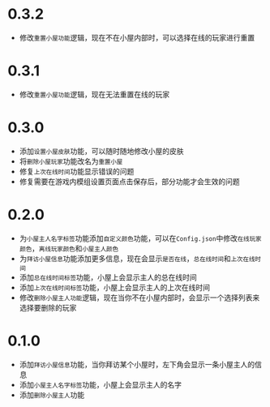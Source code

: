 # 0.3.2

- 修改`重置小屋功能`逻辑，现在不在小屋内部时，可以选择在线的玩家进行重置

# 0.3.1

- 修改`重置小屋功能`逻辑，现在无法重置在线的玩家

# 0.3.0

- 添加`设置小屋皮肤`功能，可以随时随地修改小屋的皮肤
- 将`删除小屋玩家`功能改名为`重置小屋`
- 修复`上次在线时间`功能显示错误的问题
- 修复需要在游戏内模组设置页面点击保存后，部分功能才会生效的问题

# 0.2.0

- 为`小屋主人名字标签`功能添加`自定义颜色`功能，可以在`Config.json`中修改`在线玩家颜色`，`离线玩家颜色`和`小屋主人颜色`
- 为`拜访小屋信息`功能添加更多信息，现在会显示`是否在线`，`总在线时间`和`上次在线时间`
- 添加`总在线时间标签`功能，小屋上会显示主人的总在线时间
- 添加`上次在线时间标签`功能，小屋上会显示主人的上次在线时间
- 修改`删除小屋主人功能`逻辑，现在当你不在小屋内部时，会显示一个选择列表来选择要删除的玩家

# 0.1.0

- 添加`拜访小屋信息`功能，当你拜访某个小屋时，左下角会显示一条小屋主人的信息
- 添加`小屋主人名字标签`功能，小屋上会显示主人的名字
- 添加`删除小屋主人`功能